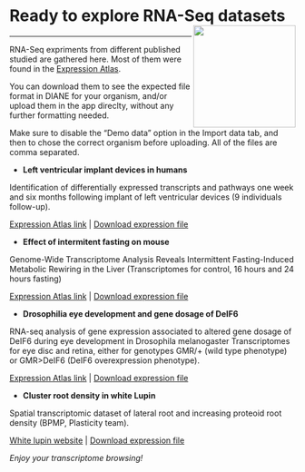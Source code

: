 

# Ready to explore RNA-Seq datasets <img src="www/favicon.ico" align="right" alt="" width="180" />
---
  
RNA-Seq expriments from different published studied are gathered here.
Most of them were found in the [Expression Atlas]("https://www.ebi.ac.uk/gxa/home").

[](https://www.ebi.ac.uk/gxa/resources/images/expression-atlas.png)

You can download them to see the expected file format in DIANE for your organism, and/or upload them in the app direclty, without any further formatting needed.

Make sure to disable the “Demo data” option in the Import data tab, and then to chose the correct organism before uploading. 
All of the files are comma separated.


+ **Left ventricular implant devices in humans** <i class="fas fa-heartbeat"></i>

Identification of differentially expressed transcripts and pathways one week and six months following implant of left ventricular devices (9 individuals follow-up).

[Expression Atlas link](https://www.ebi.ac.uk/gxa/experiments/E-GEOD-46665/Downloads) | 
[Download expression file](/datasets/Homo_sapiens_ventricular_devices_implants_follow_up.csv)


+ **Effect of intermitent fasting on mouse** <i class="far fa-clock"></i>

Genome-Wide Transcriptome Analysis Reveals Intermittent Fasting-Induced Metabolic Rewiring in the Liver (Transcriptomes for control, 16 hours and 24 hours fasting)

[Expression Atlas link](https://www.ebi.ac.uk/gxa/experiments/E-GEOD-130127/Downloads) | 
[Download expression file](/datasets/Mouse_fasting_hours.csv)


+ **Drosophilia eye development and gene dosage of DeIF6** <i class="fas fa-bullseye"></i>

RNA-seq analysis of gene expression associated to altered gene dosage of DeIF6 during eye development in Drosophila melanogaster 
Transcriptomes for eye disc and retina, either for genotypes GMR/+ (wild type phenotype) or GMR>DeIF6 (DeIF6 overexpression phenotype).

[Expression Atlas link](https://www.ebi.ac.uk/gxa/experiments/E-MTAB-5954/Downloads) | 
[Download expression file](/datasets/Drosophilia_EyeDevelopment_DelF6.csv)


+ **Cluster root density in white Lupin** <i class="fab fa-pagelines"></i>

Spatial transcriptomic dataset of lateral root and increasing proteoid root density (BPMP, Plasticity team).


[White lupin website](https://www.whitelupin.fr/Transcriptomic.html) | 
[Download expression file](/datasets/Lupin_ClusterRoots.csv)


*Enjoy your transcriptome browsing!*